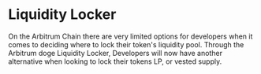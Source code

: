 # Liquidity Locker

On the Arbitrum Chain there are very limited options for developers when it comes to deciding where to lock their token's liquidity pool. Through the  Arbitrum doge Liquidity Locker, Developers will now have another alternative when looking to lock their tokens LP, or vested supply.
